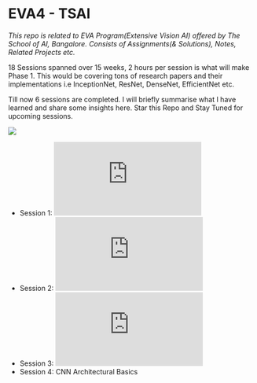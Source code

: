 # EVA4 - TSAI
*This repo is related to EVA Program(Extensive Vision AI) offered by The School of AI, Bangalore. Consists of Assignments(& Solutions), Notes, Related Projects etc.*


18 Sessions spanned over 15 weeks, 2 hours per session is what will make Phase 1. This would be covering tons of research papers and their implementations i.e InceptionNet, ResNet, DenseNet, EfficientNet etc.

Till now 6 sessions are completed. I will briefly summarise what I have learned and share some insights here. Star this Repo and Stay Tuned for upcoming sessions.


![](https://media.giphy.com/media/Ln2dAW9oycjgmTpjX9/giphy.gif)


* Session 1: ![Background & Basics](https://github.com/Gilf641/EVA4/blob/master/Notes/S1_Summary.md)
* Session 2: ![Neural Network Concepts & Pytorch 101 for Vision](https://github.com/Gilf641/EVA4/blob/master/Notes/S2_Summary.md)
* Session 3: ![Kernels, Activations and Layers](https://github.com/Gilf641/EVA4/blob/master/Notes/S3_Summary.md)
* Session 4: CNN Architectural Basics
